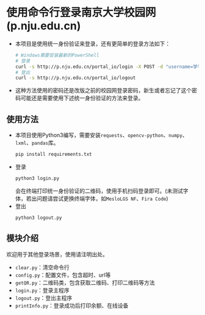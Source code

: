 # 使用命令行登录南京大学校园网(p.nju.edu.cn)
* 本项目是使用统一身份验证来登录，还有更简单的登录方法如下：
  ```bash
  # Windows需要安装最新的PowerShell
  # 登录
  curl -s http://p.nju.edu.cn/portal_io/login -X POST -d "username=学号&password=密码"
  # 登出
  curl -s http://p.nju.edu.cn/portal_io/logout
  ```
* 这种方法使用的密码还是改版之前的校园网登录密码，新生或者忘记了这个密码可能还是需要使用下述统一身份验证的方法来登录。

## 使用方法
* 本项目使用Python3编写，需要安装`requests`、`opencv-python`、`numpy`、`lxml`、`pandas`库。
  ```bash
  pip install requirements.txt
  ```
* 登录
  ```bash
  python3 login.py
  ```
  会在终端打印统一身份验证的二维码，使用手机扫码登录即可。(未测试字体，若出问题请尝试更换终端字体，如`MesloLGS NF`、`Fira Code`)
* 登出
  ```bash
  python3 logout.py
  ```

## 模块介绍
欢迎用于其他登录场景，使用请注明出处。
</br>
* `clear.py`：清空命令行
* `config.py`：配置文件，包含超时、url等
* `getQR.py`：二维码类，包含获取二维码、打印二维码等方法
* `login.py`：登录主程序
* `logout.py`：登出主程序
* `printInfo.py`：登录成功后打印余额、在线设备